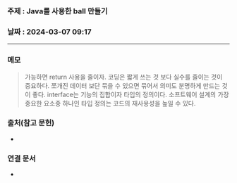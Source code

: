 ### 주제 : Java를 사용한 ball 만들기

### 날짜 : 2024-03-07 09:17
----
### 메모
>  가능하면 return 사용을 줄이자.
>  코딩은 짧게 쓰는 것 보다 실수를 줄이는 것이 중요하다.
>  쪼개진 데이터 보단 묶을 수 있으면 묶어서 의미도 분명하게 만드는 것이 좋다.
>  interface는 기능의 집합이자 타입의 정의이다.
>  소프트웨어 설계의 가장 중요한 요소중 하나인 타입 정의는 코드의 재사용성을 높일 수 있다.

### 출처(참고 문헌)
-

### 연결 문서
-
